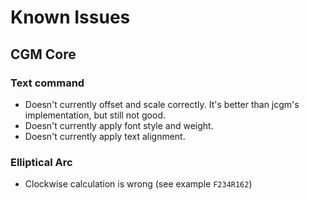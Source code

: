 # Known Issues

## CGM Core

### Text command

- Doesn't currently offset and scale correctly. It's better than jcgm's implementation, but still not good.
- Doesn't currently apply font style and weight.
- Doesn't currently apply text alignment.

### Elliptical Arc

- Clockwise calculation is wrong (see example `F234R162`)
